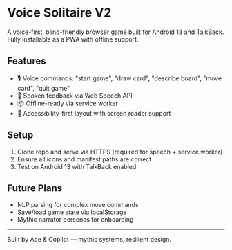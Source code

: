 # Voice Solitaire V2

A voice-first, blind-friendly browser game built for Android 13 and TalkBack. Fully installable as a PWA with offline support.

## Features
- 🎙️ Voice commands: "start game", "draw card", "describe board", "move card", "quit game"
- 🧠 Spoken feedback via Web Speech API
- 📦 Offline-ready via service worker
- 🦯 Accessibility-first layout with screen reader support

## Setup
1. Clone repo and serve via HTTPS (required for speech + service worker)
2. Ensure all icons and manifest paths are correct
3. Test on Android 13 with TalkBack enabled

## Future Plans
- NLP parsing for complex move commands
- Save/load game state via localStorage
- Mythic narrator personas for onboarding

---

Built by Ace & Copilot — mythic systems, resilient design.
